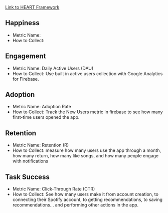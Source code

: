 [Link to HEART Framework](https://docs.google.com/presentation/d/1caa9l9jPCkhND4bEtwLqSpEb_oJwzGKm3W73XcBDL4E/edit?usp=sharing)

## Happiness

- Metric Name:
- How to Collect:

## Engagement

- Metric Name: Daily Active Users (DAU)
- How to Collect: Use built in active users collection with Google Analytics for Firebase.

## Adoption

- Metric Name: Adoption Rate
- How to Collect: Track the New Users metric in firebase to see how many first-time users opened the app.

## Retention

- Metric Name: Retention (R)
- How to Collect: measure how many users use the app through a month, how many return, how many like songs, and how many people engage with notifications

## Task Success

- Metric Name: Click-Through Rate (CTR)
- How to Collect: See how many users make it from account creation, to connecting their Spotify account, to getting recommendations, to saving recommendations... and performing other actions in the app.
